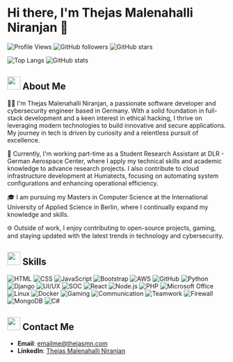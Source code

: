 # Hi there, I'm Thejas Malenahalli Niranjan 👋

![Profile Views](https://komarev.com/ghpvc/?username=Thejas04&color=brightgreen)
![GitHub followers](https://img.shields.io/github/followers/Thejas04?style=social)
![GitHub stars](https://img.shields.io/github/stars/Thejas04?style=social)

![Top Langs](https://github-readme-stats.vercel.app/api/top-langs/?username=Thejas04&layout=compact)
![GitHub stats](https://github-readme-stats.vercel.app/api?username=Thejas04&show_icons=true&count_private=true)

## <img src="https://img.icons8.com/fluency/48/000000/about.png" width="30" height="30"> About Me
👨‍💻 I'm Thejas Malenahalli Niranjan, a passionate software developer and cybersecurity engineer based in Germany. With a solid foundation in full-stack development and a keen interest in ethical hacking, I thrive on leveraging modern technologies to build innovative and secure applications. My journey in tech is driven by curiosity and a relentless pursuit of excellence. 

🚀 Currently, I'm working part-time as a Student Research Assistant at DLR - German Aerospace Center, where I apply my technical skills and academic knowledge to advance research projects. I also contribute to cloud infrastructure development at Humatects, focusing on automating system configurations and enhancing operational efficiency.

🎓 I am pursuing my Masters in Computer Science at the International University of Applied Science in Berlin, where I continually expand my knowledge and skills.

🌐 Outside of work, I enjoy contributing to open-source projects, gaming, and staying updated with the latest trends in technology and cybersecurity.

## <img src="https://img.icons8.com/fluency/48/000000/code.png" width="30" height="30"> Skills

![HTML](https://img.icons8.com/color/48/000000/html-5.png)
![CSS](https://img.icons8.com/color/48/000000/css3.png)
![JavaScript](https://img.icons8.com/color/48/000000/javascript.png)
![Bootstrap](https://img.icons8.com/color/48/000000/bootstrap.png)
![AWS](https://img.icons8.com/color/48/000000/amazon-web-services.png)
![GitHub](https://img.icons8.com/ios-glyphs/48/000000/github.png)
![Python](https://img.icons8.com/color/48/000000/python.png)
![Django](https://img.icons8.com/color/48/000000/django.png)
![UI/UX](https://img.icons8.com/color/48/000000/design.png)
![SOC](https://img.icons8.com/color/48/000000/security-configuration.png)
![React](https://img.icons8.com/color/48/000000/react-native.png)
![Node.js](https://img.icons8.com/color/48/000000/nodejs.png)
![PHP](https://img.icons8.com/officel/40/000000/php-logo.png)
![Microsoft Office](https://img.icons8.com/color/48/000000/microsoft-office-2019.png)
![Linux](https://img.icons8.com/color/48/000000/linux.png)
![Docker](https://img.icons8.com/color/48/000000/docker.png)
![Gaming](https://img.icons8.com/color/48/000000/controller.png)
![Communication](https://img.icons8.com/color/48/000000/communication.png)
![Teamwork](https://img.icons8.com/color/48/000000/teamwork.png)
![Firewall](https://img.icons8.com/color/48/000000/firewall.png)
![MongoDB](https://img.icons8.com/color/48/000000/mongodb.png)
![C#](https://img.icons8.com/color/48/000000/c-sharp-logo.png)

## <img src="https://img.icons8.com/fluency/48/000000/contact-card.png" width="30" height="30"> Contact Me
- **Email**: [emailme@thejasmn.com](mailto:emailme@thejasmn.com)
- **LinkedIn**: [Thejas Malenahalli Niranjan](https://linkedin.com/in/thejas-malenahalli-niranjan)

